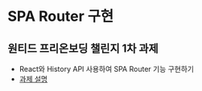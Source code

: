 # SPA Router 구현
## 원티드 프리온보딩 챌린지 1차 과제
- React와 History API 사용하여 SPA Router 기능 구현하기
- [과제 설명](https://pollen-port-115.notion.site/1-4-e864bc2ced794647953a717d70215956)